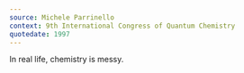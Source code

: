 ```yaml
---
source: Michele Parrinello
context: 9th International Congress of Quantum Chemistry
quotedate: 1997
---
```

In real life, chemistry is messy.
